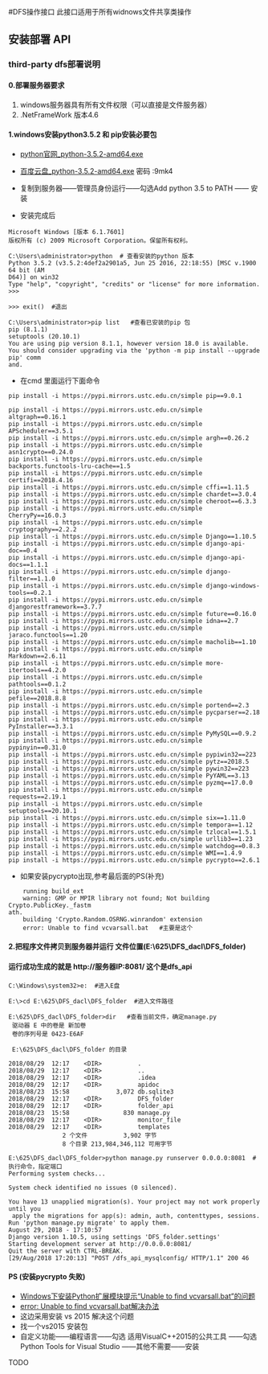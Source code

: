 #DFS操作接口
此接口适用于所有widnows文件共享类操作

## 安装部署 API
### third-party dfs部署说明
#### 0.部署服务器要求
1. windows服务器具有所有文件权限（可以直接是文件服务器）
2. .NetFrameWork 版本4.6

#### 1.windows安装python3.5.2 和 pip安装必要包
- [python官网_python-3.5.2-amd64.exe](https://www.python.org/ftp/python/3.5.2/python-3.5.2-amd64.exe)

- [百度云盘_python-3.5.2-amd64.exe](https://pan.baidu.com/s/1HlHEKDeCLs2JqKd2aFjHZg)    密码 :9mk4

- 复制到服务器——管理员身份运行——勾选Add python 3.5 to PATH —— 安装


- 安装完成后
```
Microsoft Windows [版本 6.1.7601]
版权所有 (c) 2009 Microsoft Corporation。保留所有权利。

C:\Users\administrator>python  # 查看安装的python 版本
Python 3.5.2 (v3.5.2:4def2a2901a5, Jun 25 2016, 22:18:55) [MSC v.1900 64 bit (AM
D64)] on win32
Type "help", "copyright", "credits" or "license" for more information.
>>>

>>> exit()  #退出

C:\Users\administrator>pip list   #查看已安装的pip 包
pip (8.1.1)
setuptools (20.10.1)
You are using pip version 8.1.1, however version 18.0 is available.
You should consider upgrading via the 'python -m pip install --upgrade pip' comm
and.

```
- 在cmd 里面运行下面命令
```
pip install -i https://pypi.mirrors.ustc.edu.cn/simple pip==9.0.1

pip install -i https://pypi.mirrors.ustc.edu.cn/simple altgraph==0.16.1
pip install -i https://pypi.mirrors.ustc.edu.cn/simple APScheduler==3.5.1
pip install -i https://pypi.mirrors.ustc.edu.cn/simple argh==0.26.2
pip install -i https://pypi.mirrors.ustc.edu.cn/simple asn1crypto==0.24.0
pip install -i https://pypi.mirrors.ustc.edu.cn/simple backports.functools-lru-cache==1.5
pip install -i https://pypi.mirrors.ustc.edu.cn/simple certifi==2018.4.16
pip install -i https://pypi.mirrors.ustc.edu.cn/simple cffi==1.11.5
pip install -i https://pypi.mirrors.ustc.edu.cn/simple chardet==3.0.4
pip install -i https://pypi.mirrors.ustc.edu.cn/simple cheroot==6.3.3
pip install -i https://pypi.mirrors.ustc.edu.cn/simple CherryPy==16.0.3
pip install -i https://pypi.mirrors.ustc.edu.cn/simple cryptography==2.2.2
pip install -i https://pypi.mirrors.ustc.edu.cn/simple Django==1.10.5
pip install -i https://pypi.mirrors.ustc.edu.cn/simple django-api-doc==0.4
pip install -i https://pypi.mirrors.ustc.edu.cn/simple django-api-docs==1.1.1
pip install -i https://pypi.mirrors.ustc.edu.cn/simple django-filter==1.1.0
pip install -i https://pypi.mirrors.ustc.edu.cn/simple django-windows-tools==0.2.1
pip install -i https://pypi.mirrors.ustc.edu.cn/simple djangorestframework==3.7.7
pip install -i https://pypi.mirrors.ustc.edu.cn/simple future==0.16.0
pip install -i https://pypi.mirrors.ustc.edu.cn/simple idna==2.7
pip install -i https://pypi.mirrors.ustc.edu.cn/simple jaraco.functools==1.20
pip install -i https://pypi.mirrors.ustc.edu.cn/simple macholib==1.10
pip install -i https://pypi.mirrors.ustc.edu.cn/simple Markdown==2.6.11
pip install -i https://pypi.mirrors.ustc.edu.cn/simple more-itertools==4.2.0
pip install -i https://pypi.mirrors.ustc.edu.cn/simple pathtools==0.1.2
pip install -i https://pypi.mirrors.ustc.edu.cn/simple pefile==2018.8.8
pip install -i https://pypi.mirrors.ustc.edu.cn/simple portend==2.3
pip install -i https://pypi.mirrors.ustc.edu.cn/simple pycparser==2.18
pip install -i https://pypi.mirrors.ustc.edu.cn/simple PyInstaller==3.3.1
pip install -i https://pypi.mirrors.ustc.edu.cn/simple PyMySQL==0.9.2
pip install -i https://pypi.mirrors.ustc.edu.cn/simple pypinyin==0.31.0
pip install -i https://pypi.mirrors.ustc.edu.cn/simple pypiwin32==223
pip install -i https://pypi.mirrors.ustc.edu.cn/simple pytz==2018.5
pip install -i https://pypi.mirrors.ustc.edu.cn/simple pywin32==223
pip install -i https://pypi.mirrors.ustc.edu.cn/simple PyYAML==3.13
pip install -i https://pypi.mirrors.ustc.edu.cn/simple pyzmq==17.0.0
pip install -i https://pypi.mirrors.ustc.edu.cn/simple requests==2.19.1
pip install -i https://pypi.mirrors.ustc.edu.cn/simple setuptools==20.10.1
pip install -i https://pypi.mirrors.ustc.edu.cn/simple six==1.11.0
pip install -i https://pypi.mirrors.ustc.edu.cn/simple tempora==1.12
pip install -i https://pypi.mirrors.ustc.edu.cn/simple tzlocal==1.5.1
pip install -i https://pypi.mirrors.ustc.edu.cn/simple urllib3==1.23
pip install -i https://pypi.mirrors.ustc.edu.cn/simple watchdog==0.8.3
pip install -i https://pypi.mirrors.ustc.edu.cn/simple WMI==1.4.9
pip install -i https://pypi.mirrors.ustc.edu.cn/simple pycrypto==2.6.1

```
- 如果安装pycrypto出现,参考最后面的PS(补充)
```
    running build_ext
    warning: GMP or MPIR library not found; Not building Crypto.PublicKey._fastm
ath.
    building 'Crypto.Random.OSRNG.winrandom' extension
    error: Unable to find vcvarsall.bat   #主要是这个
```
#### 2.把程序文件拷贝到服务器并运行 文件位置(E:\625\DFS_dacl\DFS_folder)
#### 运行成功生成的就是 http://服务器IP:8081/ 这个是dfs_api
```
C:\Windows\system32>e:  #进入E盘

E:\>cd E:\625\DFS_dacl\DFS_folder  #进入文件路径

E:\625\DFS_dacl\DFS_folder>dir   #查看当前文件，确定manage.py
 驱动器 E 中的卷是 新加卷
 卷的序列号是 0423-E6AF

 E:\625\DFS_dacl\DFS_folder 的目录

2018/08/29  12:17    <DIR>          .
2018/08/29  12:17    <DIR>          ..
2018/08/29  12:17    <DIR>          .idea
2018/08/29  12:17    <DIR>          apidoc
2018/08/23  15:58             3,072 db.sqlite3
2018/08/29  12:17    <DIR>          DFS_folder
2018/08/29  12:17    <DIR>          folder_api
2018/08/23  15:58               830 manage.py
2018/08/29  12:17    <DIR>          monitor_file
2018/08/29  12:17    <DIR>          templates
               2 个文件          3,902 字节
               8 个目录 213,984,346,112 可用字节

E:\625\DFS_dacl\DFS_folder>python manage.py runserver 0.0.0.0:8081  #执行命令，指定端口
Performing system checks...

System check identified no issues (0 silenced).

You have 13 unapplied migration(s). Your project may not work properly until you
 apply the migrations for app(s): admin, auth, contenttypes, sessions.
Run 'python manage.py migrate' to apply them.
August 29, 2018 - 17:10:57
Django version 1.10.5, using settings 'DFS_folder.settings'
Starting development server at http://0.0.0.0:8081/
Quit the server with CTRL-BREAK.
[29/Aug/2018 17:20:13] "POST /dfs_api_mysqlconfig/ HTTP/1.1" 200 46

```

#### PS (安装pycrypto 失败)
- [Windows下安装Python扩展模块提示“Unable to find vcvarsall.bat”的问题](https://www.cnblogs.com/yyds/p/7065637.html)
- [error: Unable to find vcvarsall.bat解决办法](https://blog.csdn.net/a6822342/article/details/80841056)
- 这边采用安装 vs 2015 解决这个问题
- 找一个vs2015 安装包
- 自定义功能——编程语言——勾选   适用VisualC++2015的公共工具 ——勾选 Python Tools for Visual Studio  ——其他不需要——安装

TODO